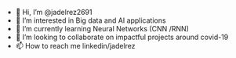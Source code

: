 - 👋 Hi, I’m @jadelrez2691
- 👀 I’m interested in Big data and AI applications 
- 🌱 I’m currently learning Neural Networks (CNN /RNN)
- 💞️ I’m looking to collaborate on impactful projects around covid-19
- 📫 How to reach me linkedin/jadelrez

<!---
jadelrez2691/jadelrez2691 is a ✨ special ✨ repository because its `README.md` (this file) appears on your GitHub profile.
You can click the Preview link to take a look at your changes.
--->
